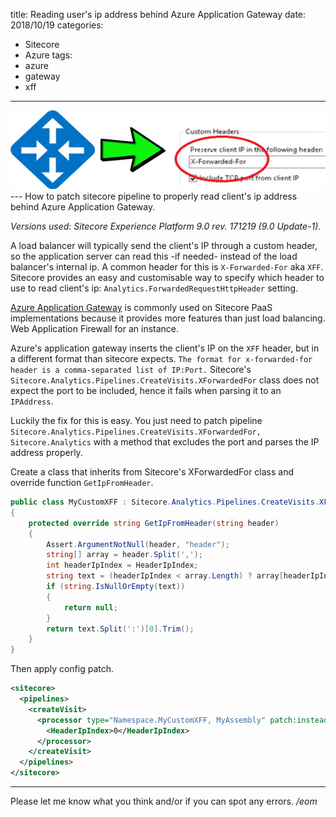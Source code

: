 title: Reading user's ip address behind Azure Application Gateway
date: 2018/10/19
categories:
- Sitecore
- Azure
tags:
- azure
- gateway
- xff

---
<img class="hero-img" src="/images/application-gateway-xforwardedfor.jpg" alt="Azure application gateway xforwardedfor.jpg">
---
How to patch sitecore pipeline to properly read client's ip address behind Azure Application Gateway.
<!-- more -->

*Versions used: Sitecore Experience Platform 9.0 rev. 171219 (9.0 Update-1).*

A load balancer will typically send the client's IP through a custom header, so the application server can read this -if needed- instead of the load balancer's internal ip. A common header for this is `X-Forwarded-For` aka `XFF`. Sitecore provides an easy and customisable way to specify which header to use to read client's ip: `Analytics.ForwardedRequestHttpHeader` setting.

[Azure Application Gateway](https://docs.microsoft.com/en-us/azure/application-gateway/application-gateway-faq) is commonly used on Sitecore PaaS implementations because it provides more features than just load balancing. Web Application Firewall for an instance.

Azure's application gateway inserts the client's IP on the `XFF` header, but in a different format than sitecore expects. `The format for x-forwarded-for header is a comma-separated list of IP:Port.` Sitecore's `Sitecore.Analytics.Pipelines.CreateVisits.XForwardedFor` class does not expect the port to be included, hence it fails when parsing it to an `IPAddress`.

Luckily the fix for this is easy. You just need to patch pipeline `Sitecore.Analytics.Pipelines.CreateVisits.XForwardedFor, Sitecore.Analytics` with a method that excludes the port and parses the IP address properly.

Create a class that inherits from Sitecore's XForwardedFor class and override function `GetIpFromHeader`.
``` csharp
public class MyCustomXFF : Sitecore.Analytics.Pipelines.CreateVisits.XForwardedFor
{
    protected override string GetIpFromHeader(string header)
    {
        Assert.ArgumentNotNull(header, "header");
        string[] array = header.Split(',');
        int headerIpIndex = HeaderIpIndex;
        string text = (headerIpIndex < array.Length) ? array[headerIpIndex] : array.LastOrDefault();
        if (string.IsNullOrEmpty(text))
        {
            return null;
        }
        return text.Split(':')[0].Trim();
    }
}
```

Then apply config patch.
``` xml
<sitecore>
  <pipelines>
    <createVisit>
      <processor type="Namespace.MyCustomXFF, MyAssembly" patch:instead="*[@type='Sitecore.Analytics.Pipelines.CreateVisits.XForwardedFor, Sitecore.Analytics']">
        <HeaderIpIndex>0</HeaderIpIndex>
      </processor>
    </createVisit>
  </pipelines>
</sitecore>
```

---

Please let me know what you think and/or if you can spot any errors.
*/eom*
